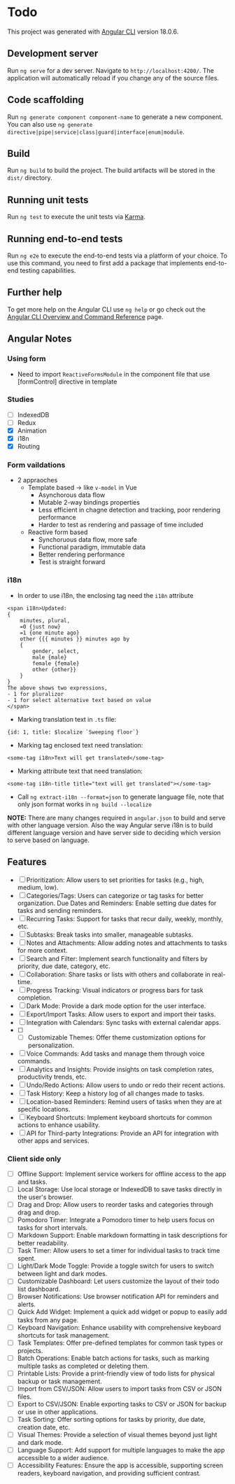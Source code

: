 # Todo

This project was generated with [Angular CLI](https://github.com/angular/angular-cli) version 18.0.6.

## Development server

Run `ng serve` for a dev server. Navigate to `http://localhost:4200/`. The application will automatically reload if you change any of the source files.

## Code scaffolding

Run `ng generate component component-name` to generate a new component. You can also use `ng generate directive|pipe|service|class|guard|interface|enum|module`.

## Build

Run `ng build` to build the project. The build artifacts will be stored in the `dist/` directory.

## Running unit tests

Run `ng test` to execute the unit tests via [Karma](https://karma-runner.github.io).

## Running end-to-end tests

Run `ng e2e` to execute the end-to-end tests via a platform of your choice. To use this command, you need to first add a package that implements end-to-end testing capabilities.

## Further help

To get more help on the Angular CLI use `ng help` or go check out the [Angular CLI Overview and Command Reference](https://angular.dev/tools/cli) page.

## Angular Notes

### Using form
- Need to import `ReactiveFormsModule` in the component file that use [formControl] directive in template

### Studies
- [ ] IndexedDB
- [ ] Redux
- [x] Animation
- [x] i18n
- [x] Routing

### Form vaildations

- 2 appraoches
    - Template based -> like `v-model` in Vue
        - Asynchorous data flow
        - Mutable 2-way bindings properties
        - Less efficient in chagne detection and tracking, poor rendering performance
        - Harder to test as rendering and passage of time included
    - Reactive form based
        - Synchoruous data flow, more safe
        - Functional paradigm, immutable data
        - Better rendering performance
        - Test is straight forward
### i18n

- In order to use i18n, the enclosing tag need the `i18n` attribute
```
<span i18n>Updated: 
{
    minutes, plural,
    =0 {just now}
    =1 {one minute ago}
    other {{{ minutes }} minutes ago by 
    {
        gender, select, 
        male {male} 
        female {female} 
        other {other}}
    }
}
The above shows two expressions,
- 1 for pluralizor
- 1 for select alternative text based on value
</span>
```
- Marking translation text in `.ts` file:
```
{id: 1, title: $localize `Sweeping floor`}
```
- Marking tag enclosed text need translation:
```
<some-tag i18n>Text will get translated</some-tag>
```
- Marking attribute text that need translation:
```
<some-tag i18n-title title="text will get translated"></some-tag>
```
- Call `ng extract-i18n --format=json` to generate language file, note that only json format works in `ng build --localize`

**NOTE:** There are many changes required in `angular.json` to build and serve with other language version. Also the way Angular serve i18n is to build different language version and have server side to deciding which version to serve based on language.

## Features
- [ ] Prioritization: Allow users to set priorities for tasks (e.g., high, medium, low).
- [ ] Categories/Tags: Users can categorize or tag tasks for better organization.
Due Dates and Reminders: Enable setting due dates for tasks and sending reminders.
- [ ] Recurring Tasks: Support for tasks that recur daily, weekly, monthly, etc.
- [ ] Subtasks: Break tasks into smaller, manageable subtasks.
- [ ] Notes and Attachments: Allow adding notes and attachments to tasks for more context.
- [ ] Search and Filter: Implement search functionality and filters by priority, due date, category, etc.
- [ ] Collaboration: Share tasks or lists with others and collaborate in real-time.
- [ ] Progress Tracking: Visual indicators or progress bars for task completion.
- [ ] Dark Mode: Provide a dark mode option for the user interface.
- [ ] Export/Import Tasks: Allow users to export and import their tasks.
- [ ] Integration with Calendars: Sync tasks with external calendar apps.
- [ ] - [ ] Customizable Themes: Offer theme customization options for personalization.
- [ ] Voice Commands: Add tasks and manage them through voice commands.
- [ ] Analytics and Insights: Provide insights on task completion rates, productivity trends, etc.
- [ ] Undo/Redo Actions: Allow users to undo or redo their recent actions.
- [ ] Task History: Keep a history log of all changes made to tasks.
- [ ] Location-based Reminders: Remind users of tasks when they are at specific locations.
- [ ] Keyboard Shortcuts: Implement keyboard shortcuts for common actions to enhance usability.
- [ ] API for Third-party Integrations: Provide an API for integration with other apps and services.

### Client side only
- [ ] Offline Support: Implement service workers for offline access to the app and tasks.
- [ ] Local Storage: Use local storage or IndexedDB to save tasks directly in the user's browser.
- [ ] Drag and Drop: Allow users to reorder tasks and categories through drag and drop.
- [ ] Pomodoro Timer: Integrate a Pomodoro timer to help users focus on tasks for short intervals.
- [ ] Markdown Support: Enable markdown formatting in task descriptions for better readability.
- [ ] Task Timer: Allow users to set a timer for individual tasks to track time spent.
- [ ] Light/Dark Mode Toggle: Provide a toggle switch for users to switch between light and dark modes.
- [ ] Customizable Dashboard: Let users customize the layout of their todo list dashboard.
- [ ] Browser Notifications: Use browser notification API for reminders and alerts.
- [ ] Quick Add Widget: Implement a quick add widget or popup to easily add tasks from any page.
- [ ] Keyboard Navigation: Enhance usability with comprehensive keyboard shortcuts for task management.
- [ ] Task Templates: Offer pre-defined templates for common task types or projects.
- [ ] Batch Operations: Enable batch actions for tasks, such as marking multiple tasks as completed or deleting them.
- [ ] Printable Lists: Provide a print-friendly view of todo lists for physical backup or task management.
- [ ] Import from CSV/JSON: Allow users to import tasks from CSV or JSON files.
- [ ] Export to CSV/JSON: Enable exporting tasks to CSV or JSON for backup or use in other applications.
- [ ] Task Sorting: Offer sorting options for tasks by priority, due date, creation date, etc.
- [ ] Visual Themes: Provide a selection of visual themes beyond just light and dark mode.
- [ ] Language Support: Add support for multiple languages to make the app accessible to a wider audience.
- [ ] Accessibility Features: Ensure the app is accessible, supporting screen readers, keyboard navigation, and providing sufficient contrast.